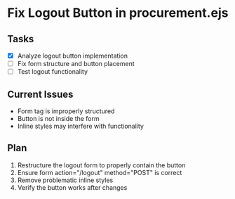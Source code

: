 # Fix Logout Button in procurement.ejs

## Tasks
- [x] Analyze logout button implementation
- [ ] Fix form structure and button placement
- [ ] Test logout functionality

## Current Issues
- Form tag is improperly structured
- Button is not inside the form
- Inline styles may interfere with functionality

## Plan
1. Restructure the logout form to properly contain the button
2. Ensure form action="/logout" method="POST" is correct
3. Remove problematic inline styles
4. Verify the button works after changes
